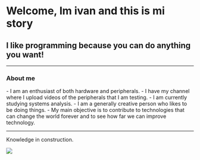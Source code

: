<div if="header" algin center>

<h1>Welcome, Im ivan and this is mi story</h1>
<h2> I like programming because you can do anything you want!</h2>
</div>

---
<h3>About me</h3>
- I am an enthusiast of both hardware and peripherals.
- I have my channel where I upload videos of the peripherals that I am testing.
- I am currently studying systems analysis.
- I am a generally creative person who likes to be doing things.
- My main objective is to contribute to technologies that can change the world forever and to see how far we can improve technology.


---

Knowledge in construction.

<img src="file:///C:/Users/ivanp/Downloads/construccion.png">

